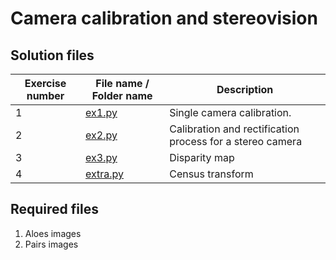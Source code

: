# Camera calibration and stereovision

## Solution files

| Exercise number | File name / Folder name | Description                                               |
|-----------------|-------------------------|-----------------------------------------------------------|
| 1               | [ex1.py](ex1.py)        | Single camera calibration.                                |
| 2               | [ex2.py](ex2.py)        | Calibration and rectification process for a stereo camera |
| 3               | [ex3.py](ex3.py)        | Disparity map                                             |
| 4               | [extra.py](extra.py)    | Census transform                                          |


## Required files
1. Aloes images
2. Pairs images